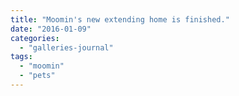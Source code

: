 ```yaml
---
title: "Moomin's new extending home is finished."
date: "2016-01-09"
categories: 
  - "galleries-journal"
tags: 
  - "moomin"
  - "pets"
---
```



